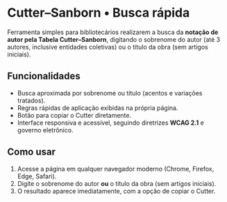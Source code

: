 # Cutter–Sanborn • Busca rápida

Ferramenta simples para bibliotecários realizarem a busca da **notação de autor pela Tabela Cutter–Sanborn**, digitando o sobrenome do autor (até 3 autores, inclusive entidades coletivas) ou o título da obra (sem artigos iniciais).

## Funcionalidades
- Busca aproximada por sobrenome ou título (acentos e variações tratados).
- Regras rápidas de aplicação exibidas na própria página.
- Botão para copiar o Cutter diretamente.
- Interface responsiva e acessível, seguindo diretrizes **WCAG 2.1** e governo eletrônico.

## Como usar
1. Acesse a página em qualquer navegador moderno (Chrome, Firefox, Edge, Safari).
2. Digite o sobrenome do autor **ou** o título da obra (sem artigos iniciais).
3. O resultado aparece imediatamente, com a opção de copiar o Cutter.
